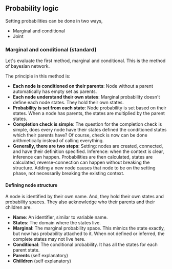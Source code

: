 ## Probability logic

Setting probabilities can be done in two ways,

* Marginal and conditional
* Joint


### Marginal and conditional (standard)

Let's evaluate the first method, marginal and conditional. This is the method of bayesian network.

The principle in this method is:

* **Each node is conditioned on their parents**: Node without a parent automatically has empty set as parents.
* **Each node understand their own states**: Marginal probability doesn't define each node states. They hold their own states.
* **Probability is set from each state**: Node probability is set based on their states. When a node has parents, the states are multiplied by the parent states.
* **Completion check is simple**: The question for the completion check is simple, does every node have their states defined the conditioned states which their parents have? Of course, check is now can be done arithmetically instead of calling everything.
* **Generally, there are two steps**: Setting: nodes are created, connected, and have their definition specified. Inference: when the context is clear, inference can happen. Probabilities are then calculated, states are calculated, reverse-connection can happen without breaking the structure. Adding a new node causes that node to be on the setting phase, not necessarily breaking the existing context.

#### Defining node structure

A node is identified by their own name. And, they hold their own states and probability spaces. They also acknowledge who their parents and their children are.

* **Name**: An identifier, similar to variable name.
* **States**: The domain where the states live.
* **Marginal**: The marginal probability space. This mimics the state exactly, but now has probability attached to it. When not defined or inferred, the complete states may not live here.
* **Conditional**: The conditional probability. It has all the states for each parent state.
* **Parents** (self explanatory)
* **Chiildren** (self explanatory)



